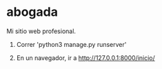 # abogada
Mi sitio web profesional.

 1. Correr 'python3 manage.py runserver' 	

2. En un navegador, ir a http://127.0.0.1:8000/inicio/

